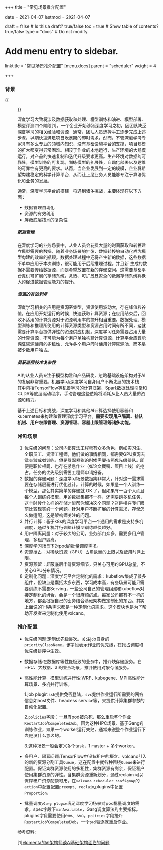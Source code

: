 +++
title =  "常见场景推介配置"

date = 2021-04-07
lastmod = 2021-04-07

draft = false  # Is this a draft? true/false
toc = true  # Show table of contents? true/false
type = "docs"  # Do not modify.

# Add menu entry to sidebar.
linktitle = "常见场景推介配置"
[menu.docs]
  parent = "scheduler"
  weight = 4

+++





### 背景

{{<figure library="1" src="ai1.png" title="AI开发流程">}}

深度学习大致将涉及数据获取和处理、模型训练和演进、模型部署、模型评测四个阶段[1]。一个企业开始涉猎深度学习之初，因团队缺乏深度学习的相关经验和资源，通常，团队人员选择手工逐步完成上述步骤，以期快速满足项目发展期的即时需求。然而，不管深度学习专家具有多么专业的领域内知识，没有基础设施平台的支撑，项目规模的扩大都变得异常困难。相较于作业的本地运行，生产环境的大规模运行，对产品的快速复制和迭代升级要求更高。生产环境对数据的可靠性，模型训练的可复现，训练模型的扩展性，自动化部署以及运维的可靠性有更高的要求。从而，当企业发展到一定的规模，企业将希望构建稳定的科学计算平台，从而让上层业务人员能够专注于算法优化和业务的发展。

通常，深度学习平台的搭建，将遇到诸多挑战，主要体现在以下方面：

- 数据管理自动化
- 资源的有效利用
- 屏蔽底层技术的复杂性



##### 数据管理

在深度学习的业务场景中，从业人员会花费大量的时间获取和转换建立模型需要的数据。随着业务场景的扩张，数据转换的自动化成为模型构建的效率的瓶颈。数据处理过程中还将产生新的数据，这些数据不单单应用于本次训练，很可能用于后续推理过程。并且新 生成的数据不需要传给数据源，而是希望放置在新的存储空间。这需要基础平台提供可扩展的存储系统。灵活、可扩展且安全的数据存储系统将极大的促进数据管理能力的提升。

##### 资源的有效利用

深度学习相关的应用是资源密集型，资源使用波动大，存在峰值和谷值。在应用开始运行的时候，快速获取计算资源；在应用结束后，回收不适用的计算资源对于资源利用率的提升相当重要。数据处理、模型训练和推理所使用的计算资源类型和资源占用时间有所不同，这就需要计算平台提供弹性的资源供应机制。深度学习任务需要占用大量的计算资源，不可能为每个用户单独构建计算资源，计算平台应该能保证资源使用的多租性，允许多个用户同时使用计算资源池，而不是被少数用户独占。

##### 屏蔽底层技术复杂性

AI的从业人员专注于模型构建和产品研发，忽略基础设施架构对于AI的发展非常重要。机器学习/深度学习自身用户不断发展的技术栈，其中包括TensorFlow等机器学习的计算框架，Spark数据处理引擎和CUDA等底层驱动程序。手动管理这些依赖将消耗从业人员大量的资源和精力。

 

基于上述目标和挑战，深度学习和其他AI计算选择使用容器和kubernetes来构建和管理深度学习平台。**需要实现用户隔离、排队机制、用户权限管理、资源管理、容器上限管理等诸多功能。**



### 常见场景

1. 优先级的问题：公司内部算法工程师有众多角色，例如实习生、全职员工、资深工程师，他们做的事情相同，都需要GPU资源去做实验或者训练，但是资源紧张的时候需要按照优先级排队。即便是职位相同，也存在紧急作业（如论文截稿、项目上线）的抢占。任务的优先级别需要工程师申请报备。
2. 数据的存储问题：深度学习场景数据集非常大，针对这一需求需要在存储层面进行优化设计。计算的时候，如果是一个人训练一个模型，那么其实简单的存储就 OK 了，但如果有一百个人而且每个人训练的模型、用的数据集都不一样，还需要跑多机任务，这个时候什么样的存储才能帮你解决这个问题？这是摆在我们眼前比较现实的一个问题。针对用户不断扩展的计算需求，存储怎么做适配，这是架构师关注的问题。
3. 并行计算：基于k8s的深度学习平台一个通用的需求是支持多机调度，通过多机并行训练让模型训练越快越好。
4. 用户隔离问题：对于较大的公司，业务部门众多，需要多用户管理，多租户隔离。 
5. 深度学习场景下对pod的批量调度需求。
6. 资源抢占：对稀缺资源（GPU）占用数量的上限以及使用时间上限。
7. 资源预留：屏蔽底层申请资源细节，只关心可用的GPU总量，不关心GPU分布情况。
8. 定制化问题：深度学习平台定制化的需求：kubeflow集成了很多组件，但缺点是囊括太多东西，学习成本高，有些场景可能只需要训练不需要Serving，一些公司自己的管理组建和kubeflow对接定制化的组合，会是一个很麻烦的点。每家公司都有不一样的地方，都会根据自己的业务结合基础架构做定制化的东西。其实上面说的1-8条需求都是一种定制化的需求。这个模块也是为了帮助开发者来定制化使用volcano。



### 推介配置

- 优先级问题:定制优先级层次。关注job自身的`priorityClassName`，该字段表示作业的优先级，在抢占调度和优先级排序中生效。

- 数据存储:在数据库等性能极致的业务中，推介块存储服务。在HPC、大数据、ai的业务场景，推介使用对象存储服务。

- 高性能计算、模型训练并行性:WRF、kubegene、MPI高性能计算场景、多机并行训练。

  1.job plugin:`ssh`提供免密登陆，`svc`提供作业运行所需要的网络信息如host文件、headless service等，来提供计算集群参数的自动化配置。

  2.`policies`字段：一旦有pod被杀死，那么重启整个作业`RestartJob`/`CompeletedJob`。因为这种HPC场景、基于Gang的训练作业，如果一个worker运行失败，通常来说整个作业运行下去是没什么意义的。

  3.这种场景一般会定义多个task，1 master + 多个worker。

- 多租户、隔离问题:TensorFlow中没有租户的概念。volcano引入的新的资源分割工具`Queue`，这在配置中就各种围绕`Queue`来进行配置。保证集群资源使用的多租性，集群资源有剩余，保证租户使用集群资源的弹性。当集群资源重新划分，通过reclaim 可以保障租户资源配额可用。在`volcano-scheduler-configmap`的`action`中配置配置`preempt`、`reclaim`,plugins中配置`Proportion`。

- 批量调度:`Gang plugin`满足深度学习场景对pod批量调度的需求。spec字段下`minAvailable`，Gang调度算法的主要指标。plugins字段需要使用env、svc。`policies`字段推介`RestartJob`/`CompeletedJob`，一个`pod`驱逐就重启作业。



参考资料:

[1][Momenta的AI架构师谈AI基础架构面临的问题 ](https://zhuanlan.zhihu.com/p/75634193)

